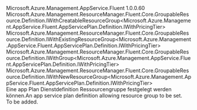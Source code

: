 <Type Name="IWithGroup" FullName="Microsoft.Azure.Management.AppService.Fluent.AppServicePlan.Definition.IWithGroup">
  <TypeSignature Language="C#" Value="public interface IWithGroup : Microsoft.Azure.Management.ResourceManager.Fluent.Core.GroupableResource.Definition.IWithCreatableResourceGroup&lt;Microsoft.Azure.Management.AppService.Fluent.AppServicePlan.Definition.IWithPricingTier&gt;, Microsoft.Azure.Management.ResourceManager.Fluent.Core.GroupableResource.Definition.IWithExistingResourceGroup&lt;Microsoft.Azure.Management.AppService.Fluent.AppServicePlan.Definition.IWithPricingTier&gt;, Microsoft.Azure.Management.ResourceManager.Fluent.Core.GroupableResource.Definition.IWithGroup&lt;Microsoft.Azure.Management.AppService.Fluent.AppServicePlan.Definition.IWithPricingTier&gt;, Microsoft.Azure.Management.ResourceManager.Fluent.Core.GroupableResource.Definition.IWithNewResourceGroup&lt;Microsoft.Azure.Management.AppService.Fluent.AppServicePlan.Definition.IWithPricingTier&gt;" />
  <TypeSignature Language="ILAsm" Value=".class public interface auto ansi abstract IWithGroup implements class Microsoft.Azure.Management.ResourceManager.Fluent.Core.GroupableResource.Definition.IWithCreatableResourceGroup`1&lt;class Microsoft.Azure.Management.AppService.Fluent.AppServicePlan.Definition.IWithPricingTier&gt;, class Microsoft.Azure.Management.ResourceManager.Fluent.Core.GroupableResource.Definition.IWithExistingResourceGroup`1&lt;class Microsoft.Azure.Management.AppService.Fluent.AppServicePlan.Definition.IWithPricingTier&gt;, class Microsoft.Azure.Management.ResourceManager.Fluent.Core.GroupableResource.Definition.IWithGroup`1&lt;class Microsoft.Azure.Management.AppService.Fluent.AppServicePlan.Definition.IWithPricingTier&gt;, class Microsoft.Azure.Management.ResourceManager.Fluent.Core.GroupableResource.Definition.IWithNewResourceGroup`1&lt;class Microsoft.Azure.Management.AppService.Fluent.AppServicePlan.Definition.IWithPricingTier&gt;" />
  <TypeSignature Language="DocId" Value="T:Microsoft.Azure.Management.AppService.Fluent.AppServicePlan.Definition.IWithGroup" />
  <TypeSignature Language="VB.NET" Value="Public Interface IWithGroup&#xA;Implements IWithCreatableResourceGroup(Of IWithPricingTier), IWithExistingResourceGroup(Of IWithPricingTier), IWithGroup(Of IWithPricingTier), IWithNewResourceGroup(Of IWithPricingTier)" />
  <TypeSignature Language="F#" Value="type IWithGroup = interface&#xA;    interface IWithGroup&lt;IWithPricingTier&gt;&#xA;    interface IWithExistingResourceGroup&lt;IWithPricingTier&gt;&#xA;    interface IWithNewResourceGroup&lt;IWithPricingTier&gt;&#xA;    interface IWithCreatableResourceGroup&lt;IWithPricingTier&gt;" />
  <AssemblyInfo>
    <AssemblyName>Microsoft.Azure.Management.AppService.Fluent</AssemblyName>
    <AssemblyVersion>1.0.0.60</AssemblyVersion>
  </AssemblyInfo>
  <Interfaces>
    <Interface>
      <InterfaceName>Microsoft.Azure.Management.ResourceManager.Fluent.Core.GroupableResource.Definition.IWithCreatableResourceGroup&lt;Microsoft.Azure.Management.AppService.Fluent.AppServicePlan.Definition.IWithPricingTier&gt;</InterfaceName>
    </Interface>
    <Interface>
      <InterfaceName>Microsoft.Azure.Management.ResourceManager.Fluent.Core.GroupableResource.Definition.IWithExistingResourceGroup&lt;Microsoft.Azure.Management.AppService.Fluent.AppServicePlan.Definition.IWithPricingTier&gt;</InterfaceName>
    </Interface>
    <Interface>
      <InterfaceName>Microsoft.Azure.Management.ResourceManager.Fluent.Core.GroupableResource.Definition.IWithGroup&lt;Microsoft.Azure.Management.AppService.Fluent.AppServicePlan.Definition.IWithPricingTier&gt;</InterfaceName>
    </Interface>
    <Interface>
      <InterfaceName>Microsoft.Azure.Management.ResourceManager.Fluent.Core.GroupableResource.Definition.IWithNewResourceGroup&lt;Microsoft.Azure.Management.AppService.Fluent.AppServicePlan.Definition.IWithPricingTier&gt;</InterfaceName>
    </Interface>
  </Interfaces>
  <Docs>
    <summary>
            <span data-ttu-id="8d97d-101">Eine app Plan Dienstdefinition Ressourcengruppe festgelegt werden können.</span><span class="sxs-lookup"><span data-stu-id="8d97d-101">An app service plan definition allowing resource group to be set.</span></span>
            </summary>
    <remarks>To be added.</remarks>
  </Docs>
  <Members />
</Type>